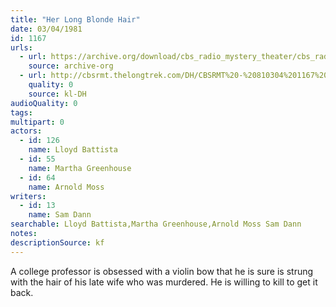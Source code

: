 ```yaml
---
title: "Her Long Blonde Hair"
date: 03/04/1981
id: 1167
urls: 
  - url: https://archive.org/download/cbs_radio_mystery_theater/cbs_radio_mystery_theater-1151-1200.zip/cbs_radio_mystery_theater-1151-1200%2Fcbsrmt_1167_her_long_blonde_hair.mp3
    source: archive-org
  - url: http://cbsrmt.thelongtrek.com/DH/CBSRMT%20-%20810304%201167%20Her%20Long%20Blonde%20Hair_dh.mp3
    quality: 0
    source: kl-DH
audioQuality: 0
tags: 
multipart: 0
actors:  
  - id: 126
    name: Lloyd Battista  
  - id: 55
    name: Martha Greenhouse  
  - id: 64
    name: Arnold Moss
writers:  
  - id: 13
    name: Sam Dann
searchable: Lloyd Battista,Martha Greenhouse,Arnold Moss Sam Dann
notes: 
descriptionSource: kf
---
```

A college professor is obsessed with a violin bow that he is sure is strung with the hair of his late wife who was murdered. He is willing to kill to get it back.
